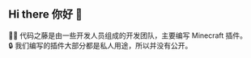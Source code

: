 ## Hi there 你好 👋

👩‍💻 代码之藤是由一些开发人员组成的开发团队，主要编写 Minecraft 插件。  
🔒 我们编写的插件大部分都是私人用途，所以并没有公开。


<!--

**Here are some ideas to get you started:**

🙋‍♀️ A short introduction - what is your organization all about?
🌈 Contribution guidelines - how can the community get involved?
👩‍💻 Useful resources - where can the community find your docs? Is there anything else the community should know?
🍿 Fun facts - what does your team eat for breakfast?
🧙 Remember, you can do mighty things with the power of [Markdown](https://docs.github.com/github/writing-on-github/getting-started-with-writing-and-formatting-on-github/basic-writing-and-formatting-syntax)
-->
